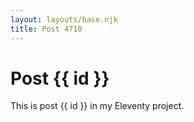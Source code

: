```yaml
---
layout: layouts/base.njk
title: Post 4710
---
```


# Post {{ id }}

This is post {{ id }} in my Eleventy project.
